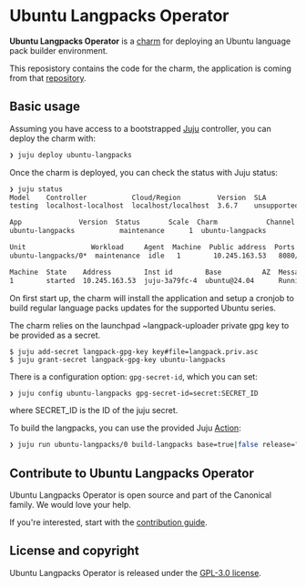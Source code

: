 # Ubuntu Langpacks Operator


**Ubuntu Langpacks Operator** is a [charm](https://juju.is/charms-architecture) for deploying an Ubuntu language pack builder environment.

This reposistory contains the code for the charm, the application is coming from that [repository](https://git.launchpad.net/langpack-o-matic).

## Basic usage

Assuming you have access to a bootstrapped [Juju](https://juju.is) controller, you can deploy the charm with:

```bash
❯ juju deploy ubuntu-langpacks
```

Once the charm is deployed, you can check the status with Juju status:

```bash
❯ juju status
Model    Controller           Cloud/Region         Version  SLA          Timestamp
testing  localhost-localhost  localhost/localhost  3.6.7    unsupported  11:06:36+01:00

App              Version  Status       Scale  Charm            Channel  Rev  Exposed  Message
ubuntu-langpacks           maintenance      1  ubuntu-langpacks             0  no       Updating manpages

Unit                Workload     Agent  Machine  Public address  Ports     Message
ubuntu-langpacks/0*  maintenance  idle   1        10.245.163.53   8080/tcp  Updating manpages

Machine  State    Address        Inst id        Base          AZ  Message
1        started  10.245.163.53  juju-3a79fc-4  ubuntu@24.04      Running
```

On first start up, the charm will install the application and setup a cronjob to build regular language packs updates for the supported Ubuntu series. 

The charm relies on the launchpad ~langpack-uploader private gpg key to be provided as a secret.

```
$ juju add-secret langpack-gpg-key key#file=langpack.priv.asc
$ juju grant-secret langpack-gpg-key ubuntu-langpacks
```

There is a configuration option: `gpg-secret-id`, which you can set:

```bash
❯ juju config ubuntu-langpacks gpg-secret-id=secret:SECRET_ID
```

where SECRET_ID is the ID of the juju secret.

To build the langpacks, you can use the provided Juju [Action](https://documentation.ubuntu.com/juju/3.6/howto/manage-actions/):

```bash
❯ juju run ubuntu-langpacks/0 build-langpacks base=true|false release="<codename>"
```

## Contribute to Ubuntu Langpacks Operator

Ubuntu Langpacks Operator is open source and part of the Canonical family. We would love your help.

If you're interested, start with the [contribution guide](CONTRIBUTING.md).

## License and copyright

Ubuntu Langpacks Operator is released under the [GPL-3.0 license](LICENSE).
